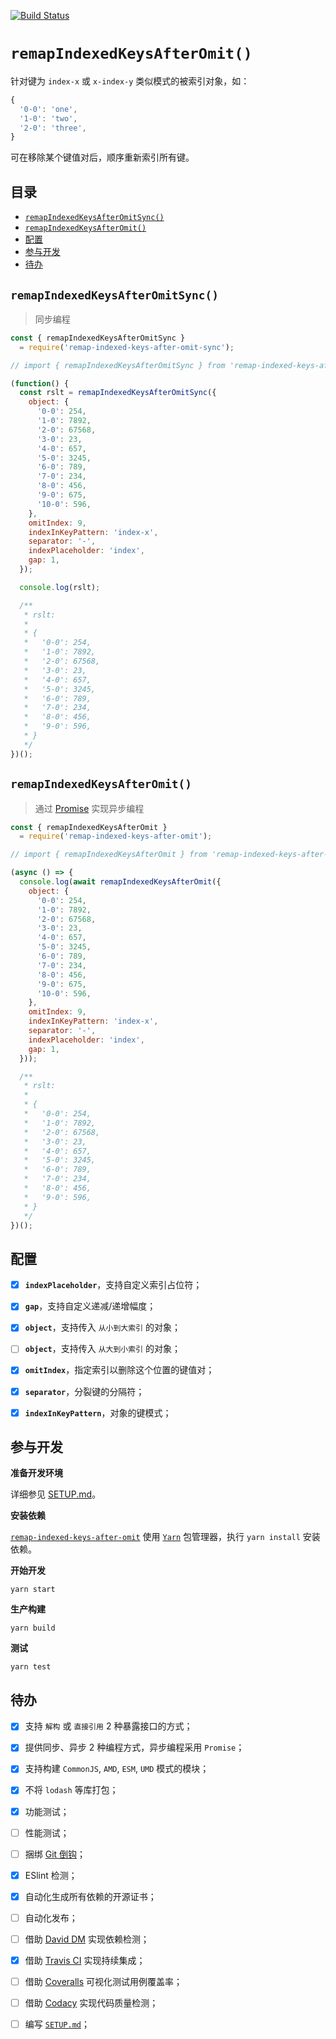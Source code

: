 [![Build Status](https://travis-ci.org/iTonyYo/remap-indexed-keys-after-omit.svg?branch=master)](https://travis-ci.org/iTonyYo/remap-indexed-keys-after-omit)

# `remapIndexedKeysAfterOmit()`

针对键为 `index-x` 或 `x-index-y` 类似模式的被索引对象，如：

```javascript
{
  '0-0': 'one',
  '1-0': 'two',
  '2-0': 'three',
}
```

可在移除某个键值对后，顺序重新索引所有键。

## 目录

- [`remapIndexedKeysAfterOmitSync()`](#remapindexedkeysafteromitsync)
- [`remapIndexedKeysAfterOmit()`](#remapindexedkeysafteromit)
- [配置](#配置)
- [参与开发](#参与开发)
- [待办](#待办)

## `remapIndexedKeysAfterOmitSync()`

> 同步编程

```javascript
const { remapIndexedKeysAfterOmitSync }
  = require('remap-indexed-keys-after-omit-sync');

// import { remapIndexedKeysAfterOmitSync } from 'remap-indexed-keys-after-omit-sync';

(function() {
  const rslt = remapIndexedKeysAfterOmitSync({
    object: {
      '0-0': 254,
      '1-0': 7892,
      '2-0': 67568,
      '3-0': 23,
      '4-0': 657,
      '5-0': 3245,
      '6-0': 789,
      '7-0': 234,
      '8-0': 456,
      '9-0': 675,
      '10-0': 596,
    },
    omitIndex: 9,
    indexInKeyPattern: 'index-x',
    separator: '-',
    indexPlaceholder: 'index',
    gap: 1,
  });

  console.log(rslt);

  /**
   * rslt:
   * 
   * {
   *   '0-0': 254,
   *   '1-0': 7892,
   *   '2-0': 67568,
   *   '3-0': 23,
   *   '4-0': 657,
   *   '5-0': 3245,
   *   '6-0': 789,
   *   '7-0': 234,
   *   '8-0': 456,
   *   '9-0': 596,
   * }
   */
})();
```

## `remapIndexedKeysAfterOmit()`

> 通过 [Promise](https://developer.mozilla.org/en-US/docs/Web/JavaScript/Reference/Global_Objects/Promise) 实现异步编程

```javascript
const { remapIndexedKeysAfterOmit }
  = require('remap-indexed-keys-after-omit');

// import { remapIndexedKeysAfterOmit } from 'remap-indexed-keys-after-omit';

(async () => {
  console.log(await remapIndexedKeysAfterOmit({
    object: {
      '0-0': 254,
      '1-0': 7892,
      '2-0': 67568,
      '3-0': 23,
      '4-0': 657,
      '5-0': 3245,
      '6-0': 789,
      '7-0': 234,
      '8-0': 456,
      '9-0': 675,
      '10-0': 596,
    },
    omitIndex: 9,
    indexInKeyPattern: 'index-x',
    separator: '-',
    indexPlaceholder: 'index',
    gap: 1,
  }));

  /**
   * rslt:
   * 
   * {
   *   '0-0': 254,
   *   '1-0': 7892,
   *   '2-0': 67568,
   *   '3-0': 23,
   *   '4-0': 657,
   *   '5-0': 3245,
   *   '6-0': 789,
   *   '7-0': 234,
   *   '8-0': 456,
   *   '9-0': 596,
   * }
   */
})();
```
  
## 配置

- [X] **`indexPlaceholder`**，支持自定义索引占位符；

- [X] **`gap`**，支持自定义递减/递增幅度；

- [X] **`object`**，支持传入 `从小到大索引` 的对象；

- [ ] **`object`**，支持传入 `从大到小索引` 的对象；

- [X] **`omitIndex`**，指定索引以删除这个位置的键值对；

- [X] **`separator`**，分裂键的分隔符；

- [X] **`indexInKeyPattern`**，对象的键模式；

## 参与开发

**准备开发环境**

详细参见 [SETUP.md]()。

**安装依赖**

[`remap-indexed-keys-after-omit`]() 使用 [`Yarn`](https://yarnpkg.com/zh-Hans/) 包管理器，执行 `yarn install` 安装依赖。

**开始开发**

```shell
yarn start
```

**生产构建**

```shell
yarn build
```

**测试**

```shell
yarn test
```

## 待办

- [X] 支持 `解构` 或 `直接引用` 2 种暴露接口的方式；

- [X] 提供同步、异步 2 种编程方式，异步编程采用 `Promise`；

- [X] 支持构建 `CommonJS`, `AMD`, `ESM`, `UMD` 模式的模块；

- [X] 不将 `lodash` 等库打包；

- [X] 功能测试；

- [ ] 性能测试；

- [ ] 捆绑 [Git 倒钩](https://github.com/typicode/husky)；

- [X] ESlint 检测；

- [X] 自动化生成所有依赖的开源证书；

- [ ] 自动化发布；

- [ ] 借助 [David DM](https://david-dm.org/) 实现依赖检测；

- [X] 借助 [Travis CI](https://travis-ci.org/) 实现持续集成；

- [ ] 借助 [Coveralls](https://coveralls.io/) 可视化测试用例覆盖率；

- [ ] 借助 [Codacy](https://www.codacy.com/) 实现代码质量检测；

- [ ] 编写 [`SETUP.md`]()；
